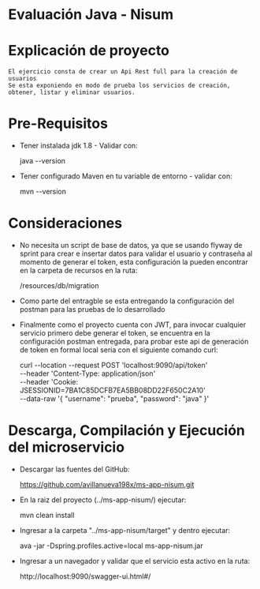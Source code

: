# Evaluación Java - Nisum

# Explicación de proyecto

	El ejercicio consta de crear un Api Rest full para la creación de usuarios
	Se esta exponiendo en modo de prueba los servicios de creación, obtener, listar y eliminar usuarios.

# Pre-Requisitos

* Tener instalada jdk 1.8 - Validar con:

	java --version
 
* Tener configurado Maven en tu variable de entorno - validar con:

	mvn --version

# Consideraciones

*	No necesita un script de base de datos, ya que se usando flyway de sprint para crear e insertar datos para validar el usuario y contraseña al momento de generar el token, esta configuración la pueden encontrar en la carpeta de recursos en la ruta: 

	/resources/db/migration
	
*	Como parte del entragble se esta entregando la configuración del postman para las pruebas de lo desarrollado 

*	Finalmente como el proyecto cuenta con JWT, para invocar cualquier servicio primero debe generar el token, se encuentra en la configuración postman entregada, para probar este api de generación de token en formal local seria con el siguiente comando curl:

	curl --location --request POST 'localhost:9090/api/token' \
	--header 'Content-Type: application/json' \
	--header 'Cookie: JSESSIONID=7BA1C85DCFB7EA5BB08DD22F650C2A10' \
	--data-raw '{
    "username": "prueba",
    "password": "java"
	}'

	
# Descarga, Compilación y Ejecución del microservicio 

*	Descargar las fuentes del GitHub:

	https://github.com/avillanueva198x/ms-app-nisum.git

*	En la raiz del proyecto (../ms-app-nisum/) ejecutar: 
	
	mvn clean install

*	Ingresar a la carpeta "../ms-app-nisum/target" y dentro ejecutar: 
	
	ava -jar -Dspring.profiles.active=local ms-app-nisum.jar
	
*	Ingresar a un navegador y validar que el servicio esta activo en la ruta: 
	
	http://localhost:9090/swagger-ui.html#/
	
	